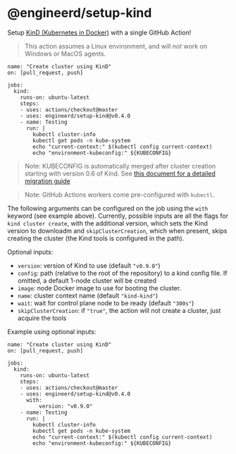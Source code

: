 # @engineerd/setup-kind

Setup [KinD (Kubernetes in Docker)](https://kind.sigs.k8s.io/) with a single GitHub Action!

> This action assumes a Linux environment, and will _not_ work on Windows or MacOS agents.

```
name: "Create cluster using KinD"
on: [pull_request, push]

jobs:
  kind:
    runs-on: ubuntu-latest
    steps:
    - uses: actions/checkout@master
    - uses: engineerd/setup-kind@v0.4.0
    - name: Testing
      run: |
        kubectl cluster-info
        kubectl get pods -n kube-system
        echo "current-context:" $(kubectl config current-context)
        echo "environment-kubeconfig:" ${KUBECONFIG}
```

> Note: KUBECONFIG is automatically merged after cluster creation starting with version 0.6 of Kind. See [this document for a detailed migration guide][kind-kubeconfig]

> Note: GitHub Actions workers come pre-configured with `kubectl`.

The following arguments can be configured on the job using the `with` keyword (see example above).
Currently, possible inputs are all the flags for `kind cluster create`, with the additional version, which sets the Kind version to downloadm and `skipClusterCreation`, which when present, skips creating the cluster (the Kind tools is configured in the path).

Optional inputs:

- `version`: version of Kind to use (default `"v0.9.0"`)
- `config`: path (relative to the root of the repository) to a kind config file. If omitted, a default 1-node cluster will be created
- `image`: node Docker image to use for booting the cluster.
- `name`: cluster context name (default `"kind-kind"`)
- `wait`: wait for control plane node to be ready (default `"300s"`)
- `skipClusterCreation`: if `"true"`, the action will not create a cluster, just acquire the tools

Example using optional inputs:

```
name: "Create cluster using KinD"
on: [pull_request, push]

jobs:
  kind:
    runs-on: ubuntu-latest
    steps:
    - uses: actions/checkout@master
    - uses: engineerd/setup-kind@v0.4.0
      with:
          version: "v0.9.0"
    - name: Testing
      run: |
        kubectl cluster-info
        kubectl get pods -n kube-system
        echo "current-context:" $(kubectl config current-context)
        echo "environment-kubeconfig:" ${KUBECONFIG}
```

[kind-kubeconfig]: https://github.com/kubernetes-sigs/kind/issues/1060
